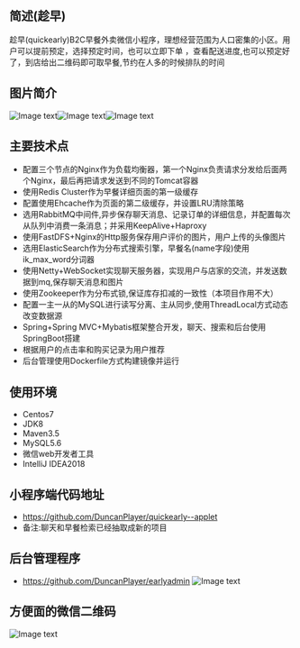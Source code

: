 ## 简述(趁早)
趁早(quickearly)B2C早餐外卖微信小程序，理想经营范围为人口密集的小区。用户可以提前预定，选择预定时间，也可以立即下单
，查看配送进度,也可以预定好了，到店给出二维码即可取早餐,节约在人多的时候排队的时间
## 图片简介
![Image text](https://github.com/DuncanPlayer/quickearly/blob/master/imgposition/img/coupon.JPG)![Image text](https://github.com/DuncanPlayer/quickearly/blob/master/imgposition/img/detail.JPG)![Image text](https://github.com/DuncanPlayer/quickearly/blob/master/imgposition/img/coment.JPG)
## 主要技术点
- 配置三个节点的Nginx作为负载均衡器，第一个Nginx负责请求分发给后面两个Nginx，最后再把请求发送到不同的Tomcat容器
- 使用Redis Cluster作为早餐详细页面的第一级缓存
- 配置使用Ehcache作为页面的第二级缓存，并设置LRU清除策略
- 选用RabbitMQ中间件,异步保存聊天消息、记录订单的详细信息，并配置每次从队列中消费一条消息；并采用KeepAlive+Haproxy
- 使用FastDFS+Nginx的Http服务保存用户评价的图片，用户上传的头像图片
- 选用ElasticSearch作为分布式搜索引擎，早餐名(name字段)使用ik_max_word分词器
- 使用Netty+WebSocket实现聊天服务器，实现用户与店家的交流，并发送数据到mq,保存聊天消息和图片
- 使用Zookeeper作为分布式锁,保证库存扣减的一致性（本项目作用不大）
- 配置一主一从的MySQL进行读写分离、主从同步,使用ThreadLocal方式动态改变数据源
- Spring+Spring MVC+Mybatis框架整合开发，聊天、搜索和后台使用SpringBoot搭建
- 根据用户的点击率和购买记录为用户推荐
- 后台管理使用Dockerfile方式构建镜像并运行
## 使用环境
- Centos7
- JDK8
- Maven3.5
- MySQL5.6
- 微信web开发者工具
- IntelliJ IDEA2018
## 小程序端代码地址
- https://github.com/DuncanPlayer/quickearly--applet
- 备注:聊天和早餐检索已经抽取成新的项目
## 后台管理程序
- https://github.com/DuncanPlayer/earlyadmin
![Image text](https://github.com/DuncanPlayer/quickearly/blob/master/imgposition/img/log.JPG)
## 方便面的微信二维码
![Image text](https://github.com/DuncanPlayer/quickearly/blob/master/imgposition/img/sby.JPG)

